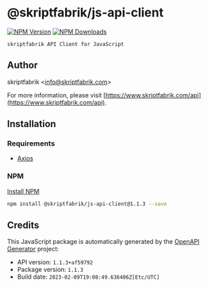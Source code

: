 # @skriptfabrik/js-api-client

[![NPM Version](https://img.shields.io/npm/v/@skriptfabrik/js-api-client)](https://www.npmjs.com/package/@skriptfabrik/js-api-client)
[![NPM Downloads](https://img.shields.io/npm/dt/@skriptfabrik/js-api-client)](https://www.npmjs.com/package/@skriptfabrik/js-api-client)

    skriptfabrik API Client for JavaScript

## Author

skriptfabrik <[info@skriptfabrik.com](mailto:info@skriptfabrik.com)>

For more information, please visit [https://www.skriptfabrik.com/api](https://www.skriptfabrik.com/api).

## Installation

### Requirements

- [Axios](https://github.com/axios/axios)

### NPM

[Install NPM](https://docs.npmjs.com/cli/configuring-npm/install)

```bash
npm install @skriptfabrik/js-api-client@1.1.3 --save
```

## Credits

This JavaScript package is automatically generated by the [OpenAPI Generator](https://openapi-generator.tech) project:

- API version: `1.1.3+af59792`
- Package version: `1.1.3`
- Build date: `2023-02-09T19:08:49.636406Z[Etc/UTC]`
